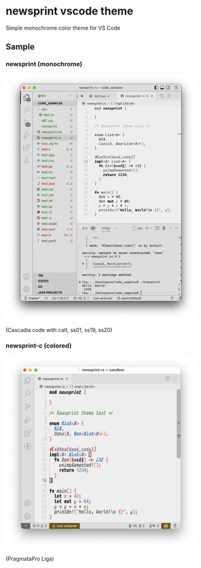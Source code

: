 # newsprint vscode theme

Simple monochrome color theme for VS Code

## Sample

### newsprint (monochrome)

![Image](https://raw.githubusercontent.com/lumiknit/vscode-newsprint-theme/master/sample.png)

(Cascadia code with calt, ss01, ss19, ss20)

### newsprint-c (colored)

![Image](https://raw.githubusercontent.com/lumiknit/vscode-newsprint-theme/master/sample-c.png)

(PragmataPro Liga)
